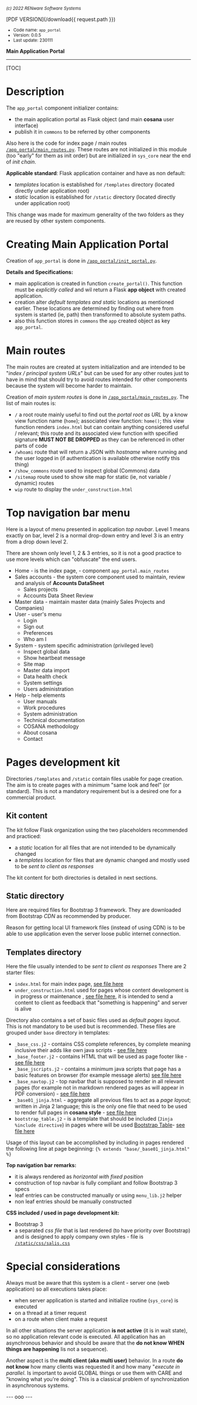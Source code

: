 <small>*(c) 2022 RENware Software Systems*</small>

[PDF VERSION](/download{{ request.path }})

<small>

* Code name: `app_portal`
* Version: 0.0.5
* Last update: 230111
</small>

**Main Application Portal**

***

[TOC]

# Description

The `app_portal` component initializer contains:

* the main application portal as Flask object (and main **cosana** user interface)
* publish it in `commons` to be referred by other components

Also here is the code for index page / main routes [`/app_portal/main_routes.py`](/app_portal/main_routes.py).
These routes are not initialized in this module (too "early" for them as init order) but are initialized in `sys_core` near the end of *init chain*.

**Applicable standard**: Flask application container and have as non default:

* *templates* location is established for `/templates` directory (located directly under application root)
* *static* location is established for `/static` directory (located directly under application root)

This change was made for maximum generality of the two folders as they are reused by other system components.



# Creating Main Application Portal

Creation of `app_portal` is done in [`/app_portal/init_portal.py`](/app_portal/init_portal.py).

**Details and Specifications:**

* main application is created in function `create_portal()`.
This function must be *explicitly called* and wil return a Flask **app object** with created application.
* creation alter *default templates and static* locations as mentioned earlier. These locations are determined by finding out where from system is started (ie, path) then transformed to absolute system paths.
* also this function stores in `commons` the `app` created object as key `app_portal`.




# Main routes

The main routes are created at system initialization and are intended to be "*index / principal system URLs*" but can be used for any other routes just to have in mind that should try to avoid routes intended for other components because the system will become harder to maintain.

Creation of *main system routes* is done in [`/app_portal/main_routes.py`](/app_portal/main_routes.py). The list of main routes is:

* `/` a root route mainly useful to find out the *portal root as URL* by a know view function name (`home`); 
associated view function: `home()`; this view function renders `index.html` but can contain anything considered useful / relevant; 
this route and its associated view function with specified signature **MUST NOT BE DROPPED** as they can be referenced in other parts of code
* `/whoami` route that will return a JSON with *hostname* where running and the user logged in (if authentication is available otherwise notify this thing)
* `/show_commons` route used to inspect global (Commons) data
* `/sitemap` route used to show site map for static (ie, not variable / dynamic) routes
* `wip` route to display the `under_construction.html`



# Top navigation bar menu

Here is a layout of menu presented in application *top navbar*. Level 1 means exactly on bar, level 2 is a normal drop-down entry and level 3 is an entry from a drop down level 2.

There are shown only level 1, 2 & 3 entries, so it is not a good practice to use more levels which can "obfuscate" the end users.

* Home - is the index page, - component `app_portal.main_routes`
* Sales accounts - the system core component used to maintain, review and analysis of **Accounts DataSheet**
    * Sales projects
    * Accounts Data Sheet Review
* Master data - maintain master data (mainly Sales Projects and Companies)
* User - user's menu
    * Login
    * Sign out
    * Preferences
    * Who am I
* System - system specific administration (privileged level)
    * Inspect global data
    * Show heartbeat message
    * Site map
    * Master data import
    * Data health check
    * System settings
    * Users administration
* Help - help elements
    * User manuals
    * Work procedures
    * System administration
    * Technical documentation
    * COSANA methodology
    * About cosana
    * Contact


# Pages development kit

Directories `/templates` and `/static` contain files usable for page creation.
The aim is to create pages with a minimum "same look and feel" (or standard).
This is not a mandatory requirement but is a desired one for a commercial product.

## Kit content

The kit follow Flask organization using the two placeholders recommended and practiced:

* a *static* location for all files that are not intended to be dynamically changed
* a *templates* location for files that are dynamic changed and mostly used to be *sent to client as responses*

The kit content for both directories is detailed in next sections.

## Static directory

Here are required files for Bootstrap 3 framework.
They are downloaded from Bootstrap *CDN* as recommended by producer.

Reason for getting local UI framework files (instead of using CDN) is to be able to use application even the server loose public internet connection.

## Templates directory

Here the file usually intended to be *sent to client as responses*
There are 2 starter files:

* `index.html` for main index page, [see file here](/templates/index.html)
* `under_construction.html` used for pages whose content development is in progress or maintenance 
, [see file here](/templates/under_construction.html), 
it is intended to send a content to client as feedback that "something is happening" and server is alive

Directory also contains a set of basic files used as *default pages layout*.
This is not mandatory to be used but is recommended.
These files are grouped under `base` directory in templates:

* `_base_css.j2` - contains CSS complete references, by complete meaning inclusive their adds like own java scripts - [see file here](/templates/base/_base_css.j2)
* `_base_footer.j2` - contains HTML that will be used as page footer like - [see file here](/templates/base/_base_footer.j2)
* `_base_jscripts.j2` - contains a minimum java scripts that page has a basic features on browser (for example message alerts) [see file here](/templates/base/_base_jscripts.j2)
* `_base_navtop.j2` - top navbar that is supposed to render in all relevant pages (for example not in markdown rendered pages as will appear in PDF conversion) - [see file here](/templates/base/_base_navtop.j2)
* `_base01_jinja.html` - aggregate all previous files to act as a *page layout*; written in Jinja 2 language; this is the only one file that need to be used to render full pages in **cosana style** - [see file here](/templates/base/_base01_jinja.html)
* `bootstrap_table.j2` - is a template that should be included (`Jinja %include directive`) in pages where will be used [Bootstrap Table](https://bootstrap-table.com/)- [see file here](/templates/base/bootstrap_table.j2)

Usage of this layout can be accomplished by including in pages rendered the following line at page beginning:
`{% extends "base/_base01_jinja.html" %}`

**Top navigation bar remarks:**

* it is always rendered as *horizontal with fixed position*
* construction of top navbar is fully compliant and follow Bootstrap 3 specs
* leaf entries can be constructed manually or using `menu_lib.j2` helper
* non leaf entries should be manually constructed

**CSS included / used in page development kit:**

* Bootstrap 3
* a separated *css file* that is last rendered (to have priority over Bootstrap) 
and is designed to apply company own styles - file is [`/static/css/salis.css`](/static/css/salis.css)



# Special considerations

Always must be aware that this system is a client - server one (web application) so all executions takes place:

* when server application is started and initialize routine (`sys_core`) is executed
* on a thread at a timer request
* on a route when client make a request

In all other situations the server application **is not active** (it is in wait state), so no application relevant code is executed.
All application has an asynchronous behavior and should be aware that the **do not know WHEN things are happening** Iis not a sequence).

Another aspect is the **multi client (aka multi user)** behavior. In a route **do not know** how many clients was requested it and how many "*execute in parallel*.
Is important to avoid GLOBAL things or use them with CARE and "knowing what you're doing". This is a classical problem of synchronization in asynchronous systems.




--- ooo ---
